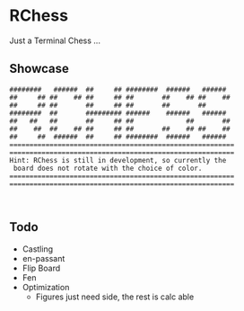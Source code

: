 # RChess 

Just a Terminal Chess ...

## Showcase 

```
########   ######  ##     ## ########  ######   ######  
##     ## ##    ## ##     ## ##       ##    ## ##    ## 
##     ## ##       ##     ## ##       ##       ##       
########  ##       ######### ######    ######   ######  
##   ##   ##       ##     ## ##             ##       ## 
##    ##  ##    ## ##     ## ##       ##    ## ##    ## 
##     ##  ######  ##     ## ########  ######   ######  
========================================================
========================================================
Hint: RChess is still in development, so currently the
 board does not rotate with the choice of color.
========================================================
========================================================



```

## Todo 

- Castling 
- en-passant 
- Flip Board 
- Fen
- Optimization
   - Figures just need side, the rest is calc able

